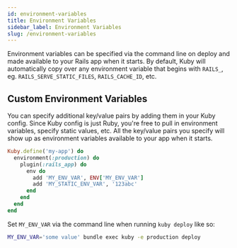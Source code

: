 ```yaml
---
id: environment-variables
title: Environment Variables
sidebar_label: Environment Variables
slug: /environment-variables
---
```


Environment variables can be specified via the command line on deploy and made available to your Rails app when it starts. By default, Kuby will automatically copy over any environment variable that begins with `RAILS_`, eg. `RAILS_SERVE_STATIC_FILES`, `RAILS_CACHE_ID`, etc.

## Custom Environment Variables

You can specify additional key/value pairs by adding them in your Kuby config. Since Kuby config is just Ruby, you're free to pull in environment variables, specify static values, etc. All the key/value pairs you specify will show up as environment variables available to your app when it starts.

```ruby
Kuby.define('my-app') do
  environment(:production) do
    plugin(:rails_app) do
      env do
        add 'MY_ENV_VAR', ENV['MY_ENV_VAR']
        add 'MY_STATIC_ENV_VAR', '123abc'
      end
    end
  end
end
```

Set `MY_ENV_VAR` via the command line when running `kuby deploy` like so:

```bash
MY_ENV_VAR='some value' bundle exec kuby -e production deploy
```
